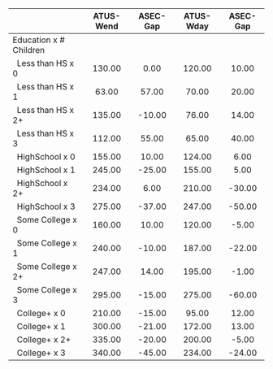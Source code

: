 
|                      |    ATUS-Wend |     ASEC-Gap |    ATUS-Wday |     ASEC-Gap |
| -------------------- | :----------: | :----------: | :----------: | :----------: |
| Education x # Children |              |              |              |              |
| &nbsp;&nbsp;Less than HS x 0 |       130.00 |         0.00 |       120.00 |        10.00 |
| &nbsp;&nbsp;Less than HS x 1 |        63.00 |        57.00 |        70.00 |        20.00 |
| &nbsp;&nbsp;Less than HS x 2+ |       135.00 |       -10.00 |        76.00 |        14.00 |
| &nbsp;&nbsp;Less than HS x 3 |       112.00 |        55.00 |        65.00 |        40.00 |
| &nbsp;&nbsp;HighSchool x 0 |       155.00 |        10.00 |       124.00 |         6.00 |
| &nbsp;&nbsp;HighSchool x 1 |       245.00 |       -25.00 |       155.00 |         5.00 |
| &nbsp;&nbsp;HighSchool x 2+ |       234.00 |         6.00 |       210.00 |       -30.00 |
| &nbsp;&nbsp;HighSchool x 3 |       275.00 |       -37.00 |       247.00 |       -50.00 |
| &nbsp;&nbsp;Some College x 0 |       160.00 |        10.00 |       120.00 |        -5.00 |
| &nbsp;&nbsp;Some College x 1 |       240.00 |       -10.00 |       187.00 |       -22.00 |
| &nbsp;&nbsp;Some College x 2+ |       247.00 |        14.00 |       195.00 |        -1.00 |
| &nbsp;&nbsp;Some College x 3 |       295.00 |       -15.00 |       275.00 |       -60.00 |
| &nbsp;&nbsp;College+ x 0 |       210.00 |       -15.00 |        95.00 |        12.00 |
| &nbsp;&nbsp;College+ x 1 |       300.00 |       -21.00 |       172.00 |        13.00 |
| &nbsp;&nbsp;College+ x 2+ |       335.00 |       -20.00 |       200.00 |        -5.00 |
| &nbsp;&nbsp;College+ x 3 |       340.00 |       -45.00 |       234.00 |       -24.00 |

